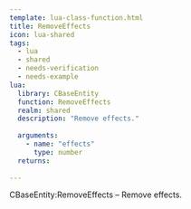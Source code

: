 ```yaml
---
template: lua-class-function.html
title: RemoveEffects
icon: lua-shared
tags:
  - lua
  - shared
  - needs-verification
  - needs-example
lua:
  library: CBaseEntity
  function: RemoveEffects
  realm: shared
  description: "Remove effects."
  
  arguments:
    - name: "effects"
      type: number
  returns:
    
---
```


<div class="lua__search__keywords">
CBaseEntity:RemoveEffects &#x2013; Remove effects.
</div>
